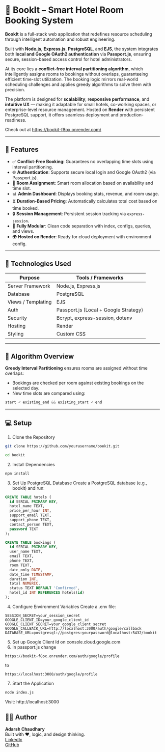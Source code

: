# 🏨 BookIt – Smart Hotel Room Booking System

**BookIt** is a full-stack web application that redefines resource scheduling through intelligent automation and robust engineering.

Built with **Node.js**, **Express.js**, **PostgreSQL**, and **EJS**, the system integrates both **local and Google OAuth2 authentication** via **Passport.js**, ensuring secure, session-based access control for hotel administrators.

At its core lies a **conflict-free interval partitioning algorithm**, which intelligently assigns rooms to bookings without overlaps, guaranteeing efficient time-slot utilization. The booking logic mirrors real-world scheduling challenges and applies greedy algorithms to solve them with precision.

The platform is designed for **scalability**, **responsive performance**, and **intuitive UX** — making it adaptable for small hotels, co-working spaces, or enterprise-level resource management. Hosted on **Render** with persistent PostgreSQL support, it offers seamless deployment and production-readiness.

Check out at https://bookit-f8ox.onrender.com/

---

## 🚀 Features

- ✅ **Conflict-Free Booking**: Guarantees no overlapping time slots using interval partitioning.
- 🌐 **Authentication**: Supports secure local login and Google OAuth2 (via Passport.js).
- 🏨 **Room Assignment**: Smart room allocation based on availability and time slot.
- 📊 **Admin Dashboard**: Displays booking stats, revenue, and room usage.
- ⏳ **Duration-Based Pricing**: Automatically calculates total cost based on time booked.
- 🔒 **Session Management**: Persistent session tracking via `express-session`.
- 🧠 **Fully Modular**: Clean code separation with index, configs, queries, and views.
- 🌍 **Hosted on Render**: Ready for cloud deployment with environment config.

---

## 📄 Technologies Used

| Purpose           | Tools / Frameworks                      |
|------------------|-----------------------------------------|
| Server Framework | Node.js, Express.js                     |
| Database         | PostgreSQL                              |
| Views / Templating | EJS                                  |
| Auth             | Passport.js (Local + Google Strategy)   |
| Security         | Bcrypt, express-session, dotenv         |
| Hosting          | Render                                  |
| Styling          | Custom CSS                              |

---

## 🧠 Algorithm Overview

**Greedy Interval Partitioning** ensures rooms are assigned without time overlaps:

- Bookings are checked per room against existing bookings on the selected day.
- New time slots are compared using:

```js
start < existing_end && existing_start < end
```

---

## 💻 Setup
1. Clone the Repository
```bash
git clone https://github.com/yourusername/bookit.git
```

```bash
cd bookit
```
2. Install Dependencies
```bash
npm install
```
3. Set Up PostgreSQL Database
Create a PostgreSQL database (e.g., bookit) and run:

```sql
CREATE TABLE hotels (
  id SERIAL PRIMARY KEY,
  hotel_name TEXT,
  price_per_hour INT,
  support_email TEXT,
  support_phone TEXT,
  contact_person TEXT,
  password TEXT
);
```

```sql
CREATE TABLE bookings (
  id SERIAL PRIMARY KEY,
  user_name TEXT,
  email TEXT,
  phone TEXT,
  room TEXT,
  date_only DATE,
  date_time TIMESTAMP,
  duration INT,
  total NUMERIC,
  status TEXT DEFAULT 'Confirmed',
  hotel_id INT REFERENCES hotels(id)
);
```
4. Configure Environment Variables
Create a .env file:

```env
SESSION_SECRET=your_session_secret
GOOGLE_CLIENT_ID=your_google_client_id
GOOGLE_CLIENT_SECRET=your_google_client_secret
GOOGLE_CALLBACK_URL=http://localhost:3000/auth/google/callback
DATABASE_URL=postgresql://postgres:yourpassword@localhost:5432/bookit
```

5.  Set up Google Client Id on console.cloud.google.com
6.  In passport.js change
```url
https://bookit-f8ox.onrender.com/auth/google/profile
```
to
```url
https://localhost:3000/auth/google/profile
```
7.  Start the Application
```bash
node index.js
```
Visit: http://localhost:3000

## 👨‍💻 Author

**Adarsh Chaudhary**  
Built with ❤️, logic, and design thinking.  
[LinkedIn](https://www.linkedin.com/in/adarsh-chaudhary-491918275/)  
[GitHub](https://github.com/AadarshDagur)

